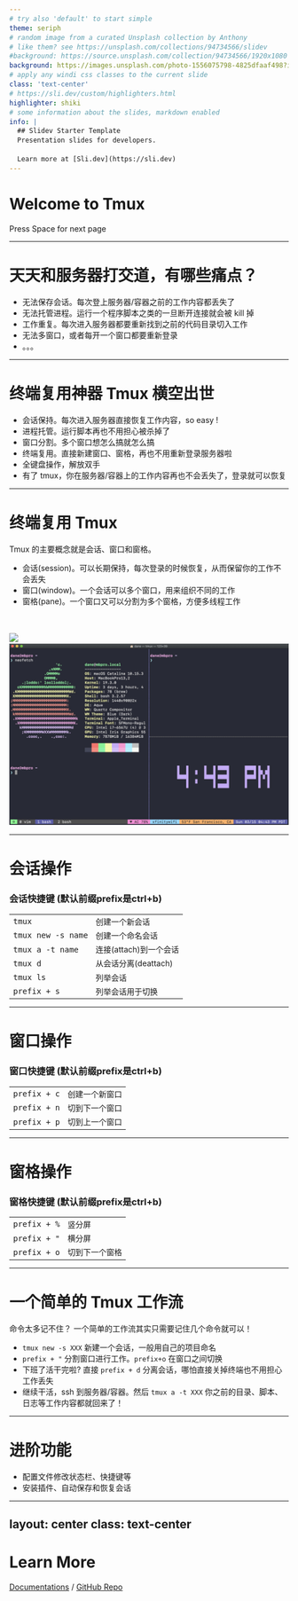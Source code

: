 ```yaml
---
# try also 'default' to start simple
theme: seriph
# random image from a curated Unsplash collection by Anthony
# like them? see https://unsplash.com/collections/94734566/slidev
#background: https://source.unsplash.com/collection/94734566/1920x1080
background: https://images.unsplash.com/photo-1556075798-4825dfaaf498?ixlib=rb-1.2.1&ixid=MnwxMjA3fDB8MHxwaG90by1wYWdlfHx8fGVufDB8fHx8&auto=format&fit=crop&w=1176&q=80
# apply any windi css classes to the current slide
class: 'text-center'
# https://sli.dev/custom/highlighters.html
highlighter: shiki
# some information about the slides, markdown enabled
info: |
  ## Slidev Starter Template
  Presentation slides for developers.

  Learn more at [Sli.dev](https://sli.dev)
---
```


# Welcome to Tmux

<div class="pt-12">
  <span @click="$slidev.nav.next" class="px-2 p-1 rounded cursor-pointer" hover="bg-white bg-opacity-10">
    Press Space for next page <carbon:arrow-right class="inline"/>
  </span>
</div>

<a href="https://github.com/slidevjs/slidev" target="_blank" alt="GitHub"
  class="abs-br m-6 text-xl icon-btn opacity-50 !border-none !hover:text-white">
  <carbon-logo-github />
</a>

<!--
The last comment block of each slide will be treated as slide notes. It will be visible and editable in Presenter Mode along with the slide. [Read more in the docs](https://sli.dev/guide/syntax.html#notes)
-->

---

# 天天和服务器打交道，有哪些痛点？


- 无法保存会话。每次登上服务器/容器之前的工作内容都丢失了
- 无法托管进程。运行一个程序脚本之类的一旦断开连接就会被 kill 掉
- 工作重复。每次进入服务器都要重新找到之前的代码目录切入工作
- 无法多窗口，或者每开一个窗口都要重新登录
- 。。。

---

# 终端复用神器 Tmux 横空出世

- 会话保持。每次进入服务器直接恢复工作内容，so easy !
- 进程托管。运行脚本再也不用担心被杀掉了
- 窗口分割。多个窗口想怎么搞就怎么搞
- 终端复用。直接新建窗口、窗格，再也不用重新登录服务器啦
- 全键盘操作，解放双手
- 有了 tmux，你在服务器/容器上的工作内容再也不会丢失了，登录就可以恢复

---

# 终端复用 Tmux
Tmux 的主要概念就是会话、窗口和窗格。
- 会话(session)。可以长期保持，每次登录的时候恢复，从而保留你的工作不会丢失
- 窗口(window)。一个会话可以多个窗口，用来组织不同的工作
- 窗格(pane)。一个窗口又可以分割为多个窗格，方便多线程工作

<br>
<br>

<div></div>

<div grid="~ cols-2 gap-2" m="-t-2">
<img border="rounded" src="https://blog.schwarzeni.com/2019/10/28/tmux%E6%8C%87%E4%BB%A4%E5%85%A5%E9%97%A8%E7%AC%94%E8%AE%B0/image1.png">
<img border="rounded" src="save-load-tmux-sessions.png">
</div>

---

# 会话操作

### 会话快捷键 (默认前缀prefix是ctrl+b)

|                             |                        |
|-----------------------------|------------------------|
| <kbd>tmux</kbd>             | 创建一个新会话         |
| <kbd>tmux new -s name</kbd> | 创建一个命名会话       |
| <kbd>tmux a -t name</kbd>   | 连接(attach)到一个会话 |
| <kbd>tmux d</kbd>           | 从会话分离(deattach)   |
| <kbd>tmux ls</kbd>          | 列举会话               |
| <kbd>prefix + s</kbd>       | 列举会话用于切换       |

---

# 窗口操作

### 窗口快捷键 (默认前缀prefix是ctrl+b)

|                       |                |
|-----------------------|----------------|
| <kbd>prefix + c</kbd> | 创建一个新窗口 |
| <kbd>prefix + n</kbd> | 切到下一个窗口 |
| <kbd>prefix + p</kbd> | 切到上一个窗口 |

---

# 窗格操作

### 窗格快捷键 (默认前缀prefix是ctrl+b)

|                       |                |
|-----------------------|----------------|
| <kbd>prefix + %</kbd> | 竖分屏|
| <kbd>prefix + "</kbd> | 横分屏 |
| <kbd>prefix + o</kbd> | 切到下一个窗格 |

---

# 一个简单的 Tmux 工作流

命令太多记不住？ 一个简单的工作流其实只需要记住几个命令就可以！

- `tmux new -s XXX` 新建一个会话，一般用自己的项目命名
- `prefix + "` 分割窗口进行工作。`prefix+o` 在窗口之间切换
- 下班了活干完啦? 直接 `prefix + d` 分离会话，哪怕直接关掉终端也不用担心工作丢失
- 继续干活，ssh 到服务器/容器。然后 `tmux a -t XXX` 你之前的目录、脚本、日志等工作内容都就回来了！

---

# 进阶功能

- 配置文件修改状态栏、快捷键等
- 安装插件、自动保存和恢复会话

---
layout: center
class: text-center
---

# Learn More

[Documentations](https://sli.dev) / [GitHub Repo](https://github.com/slidevjs/slidev)
